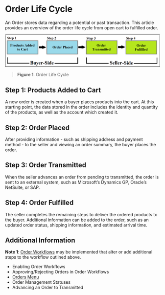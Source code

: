 # Order Life Cycle

An Order stores data regarding a potential or past transaction. This article provides an overview of the order life cycle from open cart to fulfilled order.

<img src="./images/01.png" width="700px" style="border: #000000 1px solid;">

>**Figure 1**. Order Life Cycle

## Step 1: Products Added to Cart

A new order is created when a buyer places products into the cart. At this starting point, the data stored in the order includes the identity and quantity of the products, as well as the account which created it.

## Step 2: Order Placed

After providing information - such as shipping address and payment method - to the seller and viewing an order summary, the buyer places the order.

## Step 3: Order Transmitted

When the seller advances an order from pending to transmitted, the order is sent to an external system, such as Microsoft’s Dynamics GP, Oracle’s NetSuite, or SAP.

## Step 4: Order Fulfilled

The seller completes the remaining steps to deliver the ordered products to the buyer. Additional information can be added to the order, such as an updated order status, shipping information, and estimated arrival time.

## Additional Information

**Note 1**: [Order Workflows](../order-workflows/README.md) may be implemented that alter or add additional steps to the workflow outlined above.

* Enabling Order Workflows
* Approving/Rejecting Orders in Order Workflows
* [Orders Menu](../orders-menu/README.md)
* Order Management Statuses
* Advancing an Order to Transmitted
